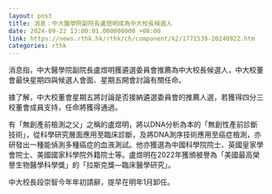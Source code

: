 ```yaml
---
layout: post
title: 消息：中大醫學院副院長盧煜明成為中大校長候選人
date: 2024-09-22 13:00:01.000000000 +08:00
link: https://news.rthk.hk/rthk/ch/component/k2/1771539-20240922.htm
categories: rthk
---
```


消息指，中大醫學院副院長盧煜明獲遴選委員會推薦為中大校長候選人，中大校董會最快星期四與候選人會面、星期五開會討論有關任命。

據了解，中大校董會星期五將討論是否接納遴選委員會的推薦人選，若獲得四分三校董會成員支持，任命將獲得通過。

有「無創產前檢測之父」之稱的盧煜明，將以DNA分析為本的「無創性產前診斷技術」，從科學研究層面應用至臨床診斷，及將DNA測序技術應用至癌症檢測，亦研發出一種能偵測多種癌症的血液測試。他亦獲選為中國科學院院士、英國皇家學會院士、美國國家科學院外籍院士等。盧煜明在2022年獲頒被譽為「美國最高榮譽生物醫學科學獎」的「拉斯克獎—臨床醫學研究」。

中大校長段崇智今年年初請辭，提早在明年1月卸任。
